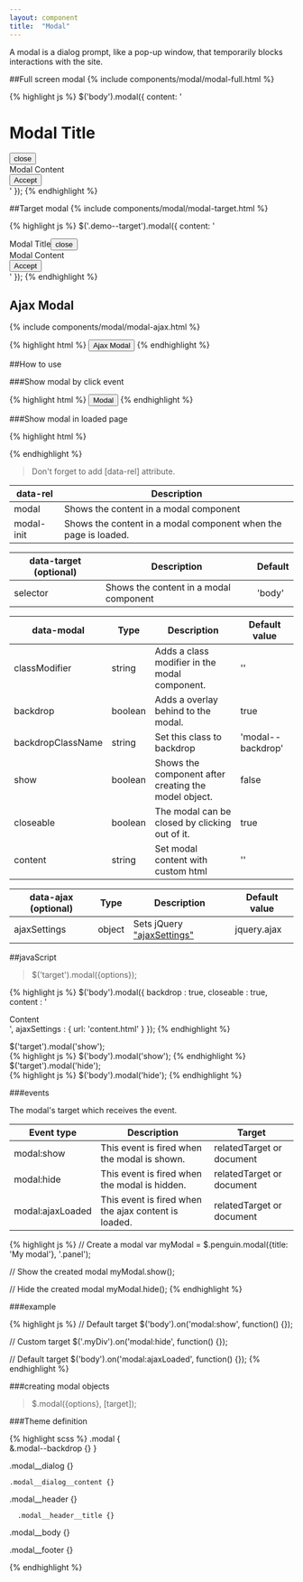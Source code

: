 ```yaml
---
layout: component
title:  "Modal"
---
```


A modal is a dialog prompt, like a pop-up window, that temporarily blocks interactions with the site.

##Full screen modal
{% include components/modal/modal-full.html %}

{% highlight js %}
 $('body').modal({
  content: '<div class="modal__header"><h1 class="h2">Modal Title</h1><button type="button" title="close" data-close="modal" class="modal__close"><i class="icon icon--close" aria-hidden="true"></i><span class="invisible">close</span></button></div><div class="modal__body" data-region="modal-body">Modal Content</div><div class="modal__footer"><div class="btn-group align-right"><button type="button" class="btn btn--primary" data-close="modal">Accept</button></div></div>'
});
{% endhighlight %}


##Target modal
{% include components/modal/modal-target.html %}

{% highlight js %}
$('.demo--target').modal({
  content: '<div class="modal__header"><span class="h2">Modal Title</span><button type="button" title="close" data-close="modal" class="modal__close"><i class="icon icon--close" aria-hidden="true"></i><span class="invisible">close</span></button></div><div class="modal__body" data-region="modal-body">Modal Content</div><div class="modal__footer"><div class="btn-group"><button type="button" class="btn btn--primary" data-close="modal">Accept</button></div></div>'
});
{% endhighlight %}


## Ajax Modal
{% include components/modal/modal-ajax.html %}

{% highlight html %}
<button class="btn btn--primary" data-rel="modal" data-target="body" data-ajax="{ url: 'content.html'}">Ajax Modal</button>
{% endhighlight %}


##How to use

###Show modal by click event

{% highlight html %}
<button data-rel="modal" data-target="selector" data-modal="{options}" data-ajax="{ajaxSettings}">Modal</button>
{% endhighlight %}

###Show modal in loaded page

{% highlight html %}
<div data-rel="modal-init" data-modal="{options}" data-ajax="{ajaxSettings}"></div>
{% endhighlight %}

> Don't forget to add [data-rel] attribute.

| data-rel   | Description                                                     |
|------------|-----------------------------------------------------------------|
| modal      | Shows the content in a modal component                          |
| modal-init | Shows the content in a modal component when the page is loaded. |



| data-target (optional) | Description                            | Default |
|------------------------|----------------------------------------|---------|
| selector               | Shows the content in a modal component | 'body'  |


| data-modal            | Type             | Description                                                  | Default value     |
|-----------------------|------------------|--------------------------------------------------------------|-------------------|
| classModifier         | string           | Adds a class modifier in the modal component.                | ''                |
| backdrop              | boolean          | Adds a overlay behind to the modal.                          | true              |
| backdropClassName     | string           | Set this class to backdrop                                   | 'modal--backdrop' |
| show                  | boolean          | Shows the component after creating the model object.         | false             |
| closeable             | boolean          | The modal can be closed by clicking out of it.               | true              |
| content               | string           | Set modal content with custom html                           | ''                |


| data-ajax (optional) | Type   | Description               | Default value                                       |
|----------------------|--------|---------------------------|-----------------------------------------------------|
| ajaxSettings         | object | Sets jQuery ["ajaxSettings"](http://api.jquery.com/jquery.ajax) | jquery.ajax   |


##javaScript

> $('target').modal({options});

{% highlight js %}
$('body').modal({
    backdrop      : true,
    closeable     : true,
    content       : '<div>Content</div>',
    ajaxSettings  : {
      url: 'content.html'
    }
});
{% endhighlight %}

<div class="penguin-example">
$('target').modal('show');
</div>
{% highlight js %}
$('body').modal('show');
{% endhighlight %}

<div class="penguin-example">
$('target').modal('hide');
</div>
{% highlight js %}
$('body').modal('hide');
{% endhighlight %}

###events

The modal's target which receives the event.

| Event type       | Description                                          | Target                    |
|------------------|------------------------------------------------------|---------------------------|
| modal:show       | This event is fired when the modal is shown.         | relatedTarget or document |
| modal:hide       | This event is fired when the modal is hidden.        | relatedTarget or document |
| modal:ajaxLoaded | This event is fired when the ajax content is loaded. | relatedTarget or document |

{% highlight js %}
// Create a modal
var myModal = $.penguin.modal({title: 'My modal'}, '.panel');

// Show the created modal
myModal.show();

// Hide the created modal
myModal.hide();
{% endhighlight %}

###example

{% highlight js %}
// Default target
$('body').on('modal:show', function() {});

// Custom target
$('.myDiv').on('modal:hide', function() {});

// Default target
$('body').on('modal:ajaxLoaded', function() {});
{% endhighlight %}


###creating modal objects

> $.modal({options}, [target]);

###Theme definition

{% highlight scss %}
.modal {   
  &.modal--backdrop {} 
}

  .modal__dialog {}
  
    .modal__dialog__content {}
   
    
  .modal__header {}
    
      .modal__header__title {}
      
  .modal__body {}
  
  .modal__footer {}
  
{% endhighlight %}